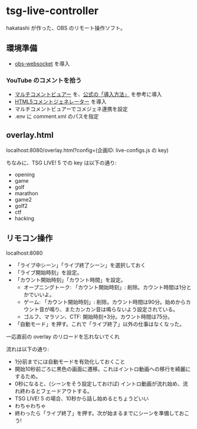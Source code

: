 # tsg-live-controller

hakatashi が作った、OBS のリモート操作ソフト。

## 環境準備

* [obs-websocket](https://github.com/Palakis/obs-websocket) を導入

### YouTube のコメントを拾う

* [マルチコメントビュアー](https://ryu-s.github.io/app/multicommentviewer) を、[公式の「導入方法」](https://github.com/CommentViewerCollection/MultiCommentViewer/wiki/%E5%B0%8E%E5%85%A5%E6%89%8B%E9%A0%86) を参考に導入
* [HTML5コメントジェネレーター](https://www.kilinbox.net/2016/01/HCG.html) を導入
* マルチコメントビュアーでコメジェネ連携を設定
* .env に comment.xml のパスを指定

## overlay.html

localhost:8080/overlay.html?config=(企画ID: live-configs.js の key)

ちなみに、TSG LIVE! 5 での key は以下の通り:
* opening
* game
* golf
* marathon
* game2
* golf2
* ctf
* hacking

## リモコン操作

localhost:8080

* 「ライブ中シーン」「ライブ終了シーン」を選択しておく
* 「ライブ開始時刻」を設定。
* 「カウント開始時刻」「カウント時間」を設定。
    * オープニングトーク: 「カウント開始時刻」: 削除。カウント時間は1分とかでいいよ。
    * ゲーム: 「カウント開始時刻」: 削除。カウント時間は90分。始めからカウント音が鳴り、またカンカン音は鳴らないよう設定されている。
    * ゴルフ、マラソン、CTF: 開始時刻+3分。カウント時間は75分。
* 「自動モード」を押す。これで「ライブ終了」以外の仕事はなくなった。

一応直前の overlay のリロードを忘れないでくれ

流れは以下の通り:
* 1分前までには自動モードを有効化しておくこと
* 開始10秒前ごろに黒色の画面に遷移。これはイントロ動画への移行を綺麗にするため。
* 0秒になると、(シーンをそう設定しておけば) イントロ動画が流れ始め、流れ終わるとフェードアウトする。
* TSG LIVE! 5 の場合、10秒から話し始めるとちょうどいい
* わちゃわちゃ
* 終わったら「ライブ終了」を押す。次が始まるまでにシーンを準備しておこう!